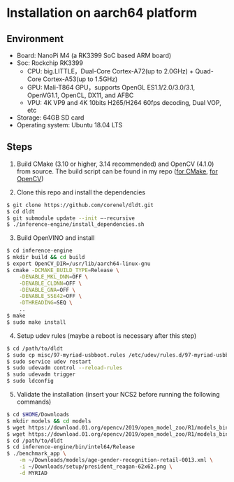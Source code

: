 # Installation on aarch64 platform

## Environment

- Board: NanoPi M4 (a RK3399 SoC based ARM board)
- Soc: Rockchip RK3399
  - CPU: big.LITTLE，Dual-Core Cortex-A72(up to 2.0GHz) + Quad-Core Cortex-A53(up to 1.5GHz)
  - GPU: Mali-T864 GPU，supports OpenGL ES1.1/2.0/3.0/3.1, OpenVG1.1, OpenCL, DX11, and AFBC
  - VPU: 4K VP9 and 4K 10bits H265/H264 60fps decoding, Dual VOP, etc
- Storage: 64GB SD card
- Operating system: Ubuntu 18.04 LTS

## Steps

1. Build CMake (3.10 or higher, 3.14 recommended) and OpenCV (4.1.0) from source. The build script can be found in my repo ([for CMake](https://github.com/corenel/env-setup/blob/master/packages/install_cmake.sh), [for OpenCV](https://github.com/corenel/env-setup/blob/master/packages/install_opencv.sh))

2. Clone this repo and install the dependencies

```bash
$ git clone https://github.com/corenel/dldt.git
$ cd dldt
$ git submodule update --init –-recursive
$ ./inference-engine/install_dependencies.sh
```

3. Build OpenVINO and install

```bash
$ cd inference-engine
$ mkdir build && cd build
$ export OpenCV_DIR=/usr/lib/aarch64-linux-gnu
$ cmake -DCMAKE_BUILD_TYPE=Release \
    -DENABLE_MKL_DNN=OFF \
    -DENABLE_CLDNN=OFF \
    -DENABLE_GNA=OFF \
    -DENABLE_SSE42=OFF \
    -DTHREADING=SEQ \
    ..
$ make
$ sudo make install
```

4. Setup udev rules (maybe a reboot is necessary after this step)

```bash
$ cd /path/to/dldt
$ sudo cp misc/97-myriad-usbboot.rules /etc/udev/rules.d/97-myriad-usbboot.rules
$ sudo service udev restart
$ sudo udevadm control --reload-rules
$ sudo udevadm trigger
$ sudo ldconfig
```

5. Validate the installation (insert your NCS2 before running the following commands)

```bash
$ cd $HOME/Downloads
$ mkdir models && cd models
$ wget https://download.01.org/opencv/2019/open_model_zoo/R1/models_bin/age-gender-recognition-retail-0013/FP16/age-gender-recognition-retail-0013.xml
$ wget https://download.01.org/opencv/2019/open_model_zoo/R1/models_bin/age-gender-recognition-retail-0013/FP16/age-gender-recognition-retail-0013.bin
$ cd /path/to/dldt
$ cd inference-engine/bin/intel64/Release
$ ./benchmark_app \
    -m ~/Downloads/models/age-gender-recognition-retail-0013.xml \
    -i ~/Downloads/setup/president_reagan-62x62.png \
    -d MYRIAD
```
